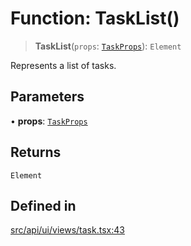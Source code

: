 # Function: TaskList()

> **TaskList**(`props`: [`TaskProps`](../interfaces/TaskProps.md)): `Element`

Represents a list of tasks.

## Parameters

• **props**: [`TaskProps`](../interfaces/TaskProps.md)

## Returns

`Element`

## Defined in

[src/api/ui/views/task.tsx:43](https://github.com/blacksmithgu/datacore/blob/7b0c019def7e079c43dc5dbea32d9f610e95285b/src/api/ui/views/task.tsx#L43)
